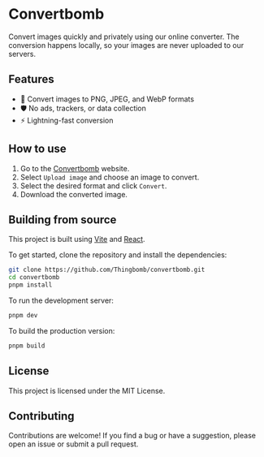 # Convertbomb

Convert images quickly and privately using our online converter. The conversion happens locally, so your images are never uploaded to our servers.

## Features

- 🌄 Convert images to PNG, JPEG, and WebP formats
- 🛡️ No ads, trackers, or data collection
- ⚡️ Lightning-fast conversion

## How to use

1. Go to the [Convertbomb](https://convert.thingbomb.com) website.
2. Select `Upload image` and choose an image to convert.
3. Select the desired format and click `Convert`.
4. Download the converted image.

## Building from source

This project is built using [Vite](https://vitejs.dev/) and [React](https://reactjs.org/).

To get started, clone the repository and install the dependencies:

```bash
git clone https://github.com/Thingbomb/convertbomb.git
cd convertbomb
pnpm install
```

To run the development server:

```bash
pnpm dev
```

To build the production version:

```bash
pnpm build
```

## License

This project is licensed under the MIT License.

## Contributing

Contributions are welcome! If you find a bug or have a suggestion, please open an issue or submit a pull request.
